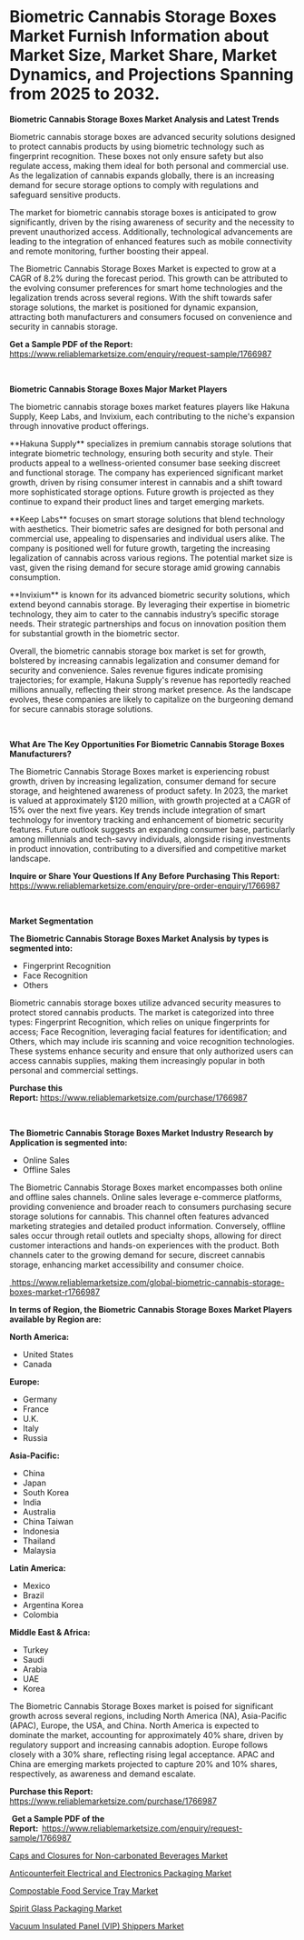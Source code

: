 <p><h1>Biometric Cannabis Storage Boxes Market Furnish Information about Market Size, Market Share, Market Dynamics, and Projections Spanning from 2025 to 2032.</h1></p><p><strong>Biometric Cannabis Storage Boxes Market Analysis and Latest Trends</strong></p>
<p><p>Biometric cannabis storage boxes are advanced security solutions designed to protect cannabis products by using biometric technology such as fingerprint recognition. These boxes not only ensure safety but also regulate access, making them ideal for both personal and commercial use. As the legalization of cannabis expands globally, there is an increasing demand for secure storage options to comply with regulations and safeguard sensitive products.</p><p>The market for biometric cannabis storage boxes is anticipated to grow significantly, driven by the rising awareness of security and the necessity to prevent unauthorized access. Additionally, technological advancements are leading to the integration of enhanced features such as mobile connectivity and remote monitoring, further boosting their appeal. </p><p>The Biometric Cannabis Storage Boxes Market is expected to grow at a CAGR of 8.2% during the forecast period. This growth can be attributed to the evolving consumer preferences for smart home technologies and the legalization trends across several regions. With the shift towards safer storage solutions, the market is positioned for dynamic expansion, attracting both manufacturers and consumers focused on convenience and security in cannabis storage.</p></p>
<p><strong>Get a Sample PDF of the Report:&nbsp;</strong> <a href="https://www.reliablemarketsize.com/enquiry/request-sample/1766987?utm_campaign=1895&utm_medium=2&utm_source=Github&utm_content=ia&utm_term=08032025&utm_id=biometric-cannabis-storage-boxes">https://www.reliablemarketsize.com/enquiry/request-sample/1766987</a></p>
<p>&nbsp;</p>
<p><strong>Biometric Cannabis Storage Boxes Major Market Players</strong></p>
<p><p>The biometric cannabis storage boxes market features players like Hakuna Supply, Keep Labs, and Invixium, each contributing to the niche's expansion through innovative product offerings. </p><p>**Hakuna Supply** specializes in premium cannabis storage solutions that integrate biometric technology, ensuring both security and style. Their products appeal to a wellness-oriented consumer base seeking discreet and functional storage. The company has experienced significant market growth, driven by rising consumer interest in cannabis and a shift toward more sophisticated storage options. Future growth is projected as they continue to expand their product lines and target emerging markets.</p><p>**Keep Labs** focuses on smart storage solutions that blend technology with aesthetics. Their biometric safes are designed for both personal and commercial use, appealing to dispensaries and individual users alike. The company is positioned well for future growth, targeting the increasing legalization of cannabis across various regions. The potential market size is vast, given the rising demand for secure storage amid growing cannabis consumption.</p><p>**Invixium** is known for its advanced biometric security solutions, which extend beyond cannabis storage. By leveraging their expertise in biometric technology, they aim to cater to the cannabis industry’s specific storage needs. Their strategic partnerships and focus on innovation position them for substantial growth in the biometric sector. </p><p>Overall, the biometric cannabis storage box market is set for growth, bolstered by increasing cannabis legalization and consumer demand for security and convenience. Sales revenue figures indicate promising trajectories; for example, Hakuna Supply's revenue has reportedly reached millions annually, reflecting their strong market presence. As the landscape evolves, these companies are likely to capitalize on the burgeoning demand for secure cannabis storage solutions.</p></p>
<p>&nbsp;</p>
<p><strong>What Are The Key Opportunities For Biometric Cannabis Storage Boxes Manufacturers?</strong></p>
<p><p>The Biometric Cannabis Storage Boxes market is experiencing robust growth, driven by increasing legalization, consumer demand for secure storage, and heightened awareness of product safety. In 2023, the market is valued at approximately $120 million, with growth projected at a CAGR of 15% over the next five years. Key trends include integration of smart technology for inventory tracking and enhancement of biometric security features. Future outlook suggests an expanding consumer base, particularly among millennials and tech-savvy individuals, alongside rising investments in product innovation, contributing to a diversified and competitive market landscape.</p></p>
<p><strong>Inquire or Share Your Questions If Any Before Purchasing This Report:</strong> <a href="https://www.reliablemarketsize.com/enquiry/pre-order-enquiry/1766987?utm_campaign=1895&utm_medium=2&utm_source=Github&utm_content=ia&utm_term=08032025&utm_id=biometric-cannabis-storage-boxes">https://www.reliablemarketsize.com/enquiry/pre-order-enquiry/1766987</a></p>
<p>&nbsp;</p>
<p><strong>Market Segmentation</strong></p>
<p><strong>The Biometric Cannabis Storage Boxes Market Analysis by types is segmented into:</strong></p>
<p><ul><li>Fingerprint Recognition</li><li>Face Recognition</li><li>Others</li></ul></p>
<p><p>Biometric cannabis storage boxes utilize advanced security measures to protect stored cannabis products. The market is categorized into three types: Fingerprint Recognition, which relies on unique fingerprints for access; Face Recognition, leveraging facial features for identification; and Others, which may include iris scanning and voice recognition technologies. These systems enhance security and ensure that only authorized users can access cannabis supplies, making them increasingly popular in both personal and commercial settings.</p></p>
<p><strong>Purchase this Report:&nbsp;</strong><a href="https://www.reliablemarketsize.com/purchase/1766987?utm_campaign=1895&utm_medium=2&utm_source=Github&utm_content=ia&utm_term=08032025&utm_id=biometric-cannabis-storage-boxes">https://www.reliablemarketsize.com/purchase/1766987</a></p>
<p>&nbsp;</p>
<p><strong>The Biometric Cannabis Storage Boxes Market Industry Research by Application is segmented into:</strong></p>
<p><ul><li>Online Sales</li><li>Offline Sales</li></ul></p>
<p><p>The Biometric Cannabis Storage Boxes market encompasses both online and offline sales channels. Online sales leverage e-commerce platforms, providing convenience and broader reach to consumers purchasing secure storage solutions for cannabis. This channel often features advanced marketing strategies and detailed product information. Conversely, offline sales occur through retail outlets and specialty shops, allowing for direct customer interactions and hands-on experiences with the product. Both channels cater to the growing demand for secure, discreet cannabis storage, enhancing market accessibility and consumer choice.</p></p>
<p><a href="https://www.reliablemarketsize.com/global-biometric-cannabis-storage-boxes-market-r1766987?utm_campaign=1895&utm_medium=2&utm_source=Github&utm_content=ia&utm_term=08032025&utm_id=biometric-cannabis-storage-boxes">&nbsp;https://www.reliablemarketsize.com/global-biometric-cannabis-storage-boxes-market-r1766987</a></p>
<p><strong>In terms of Region, the Biometric Cannabis Storage Boxes Market Players available by Region are:</strong></p>
<p>
    <p> <strong> North America: </strong>
        <ul>
            <li>United States</li>
            <li>Canada</li>
        </ul>
        </p> 
    <p> <strong> Europe: </strong>
        <ul>
            <li>Germany</li>
            <li>France</li>
            <li>U.K.</li>
            <li>Italy</li>
            <li>Russia</li>
        </ul>
        </p> 
    <p> <strong> Asia-Pacific: </strong>
        <ul>
            <li>China</li>
            <li>Japan</li>
            <li>South Korea</li>
            <li>India</li>
            <li>Australia</li>
            <li>China Taiwan</li>
            <li>Indonesia</li>
            <li>Thailand</li>
            <li>Malaysia</li>
        </ul>
        </p> 
    <p> <strong> Latin America: </strong>
        <ul>
            <li>Mexico</li>
            <li>Brazil</li>
            <li>Argentina Korea</li>
            <li>Colombia</li>
        </ul>
        </p> 
    <p> <strong> Middle East & Africa: </strong>
        <ul>
            <li>Turkey</li>
            <li>Saudi</li>
            <li>Arabia</li>
            <li>UAE</li>
            <li>Korea</li>
        </ul>
    </p>
    </p>
<p><p>The Biometric Cannabis Storage Boxes market is poised for significant growth across several regions, including North America (NA), Asia-Pacific (APAC), Europe, the USA, and China. North America is expected to dominate the market, accounting for approximately 40% share, driven by regulatory support and increasing cannabis adoption. Europe follows closely with a 30% share, reflecting rising legal acceptance. APAC and China are emerging markets projected to capture 20% and 10% shares, respectively, as awareness and demand escalate.</p></p>
<p><strong>Purchase this Report: </strong><a href="https://www.reliablemarketsize.com/purchase/1766987?utm_campaign=1895&utm_medium=2&utm_source=Github&utm_content=ia&utm_term=08032025&utm_id=biometric-cannabis-storage-boxes">https://www.reliablemarketsize.com/purchase/1766987</a></p>
<p>&nbsp;<strong>Get a Sample PDF of the Report:&nbsp;&nbsp;</strong><a href="https://www.reliablemarketsize.com/enquiry/request-sample/1766987?utm_campaign=1895&utm_medium=2&utm_source=Github&utm_content=ia&utm_term=08032025&utm_id=biometric-cannabis-storage-boxes">https://www.reliablemarketsize.com/enquiry/request-sample/1766987</a></p>
<p><strong></strong></p>
<p><p><a href="https://github.com/kelttnandan9/Market-Research-Report-List-1/blob/main/caps-and-closures-for-non-carbonated-beverages-market.md?utm_campaign=1895&utm_medium=2&utm_source=Github&utm_content=ia&utm_term=08032025&utm_id=biometric-cannabis-storage-boxes">Caps and Closures for Non-carbonated Beverages Market</a></p><p><a href="https://github.com/borsiflorsfa/Market-Research-Report-List-1/blob/main/anticounterfeit-electrical-and-electronics-packaging-market.md?utm_campaign=1895&utm_medium=2&utm_source=Github&utm_content=ia&utm_term=08032025&utm_id=biometric-cannabis-storage-boxes">Anticounterfeit Electrical and Electronics Packaging Market</a></p><p><a href="https://github.com/goreabeeran/Market-Research-Report-List-1/blob/main/compostable-food-service-tray-market.md?utm_campaign=1895&utm_medium=2&utm_source=Github&utm_content=ia&utm_term=08032025&utm_id=biometric-cannabis-storage-boxes">Compostable Food Service Tray Market</a></p><p><a href="https://github.com/prumrupear/Market-Research-Report-List-1/blob/main/spirit-glass-packaging-market.md?utm_campaign=1895&utm_medium=2&utm_source=Github&utm_content=ia&utm_term=08032025&utm_id=biometric-cannabis-storage-boxes">Spirit Glass Packaging Market</a></p><p><a href="https://github.com/romeoacuffap/Market-Research-Report-List-1/blob/main/vacuum-insulated-panel-vip-shippers-market.md?utm_campaign=1895&utm_medium=2&utm_source=Github&utm_content=ia&utm_term=08032025&utm_id=biometric-cannabis-storage-boxes">Vacuum Insulated Panel (VIP) Shippers Market</a></p></p>